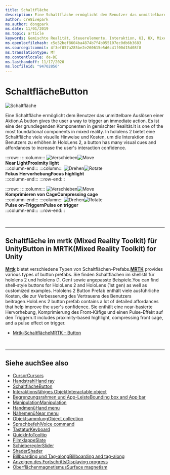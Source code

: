 ```yaml
---
title: Schaltfläche
description: Eine Schaltfläche ermöglicht dem Benutzer das unmittelbare Auslösen einer Aktion. Es ist eine der grundlegenden Komponenten in gemischter Realität.
author: cre8ivepark
ms.author: dongpark
ms.date: 11/01/2019
ms.topic: article
keywords: Gemischte Realität, Steuerelemente, Interaktion, UI, UX, Mixed Reality-Headset, Windows Mixed Reality-Headset, Virtual Reality-Headset, hololens, mrtk, Mixed Reality Toolkit, Schaltfläche
ms.openlocfilehash: c5e52bef8604ba4874b7f4b055107ec0db6b3683
ms.sourcegitcommit: 4f3ef057a285be2e260615e5d6c41f00d15d08f8
ms.translationtype: MT
ms.contentlocale: de-DE
ms.lasthandoff: 11/17/2020
ms.locfileid: "94702856"
---
```

# <a name="button"></a><span data-ttu-id="e9d04-105">Schaltfläche</span><span class="sxs-lookup"><span data-stu-id="e9d04-105">Button</span></span>

![Schaltfläche](images/UX_Hero_Button.jpg)

<span data-ttu-id="e9d04-107">Eine Schaltfläche ermöglicht dem Benutzer das unmittelbare Auslösen einer Aktion.</span><span class="sxs-lookup"><span data-stu-id="e9d04-107">A button gives the user a way to trigger an immediate action.</span></span> <span data-ttu-id="e9d04-108">Es ist eine der grundlegenden Komponenten in gemischter Realität.</span><span class="sxs-lookup"><span data-stu-id="e9d04-108">It is one of the most foundational components in mixed reality.</span></span> <span data-ttu-id="e9d04-109">In hololens 2 bietet eine Schaltfläche viele visuelle Hinweise und Kosten, um die Interaktion des Benutzers zu erhöhen.</span><span class="sxs-lookup"><span data-stu-id="e9d04-109">In HoloLens 2, a button has many visual cues and affordances to increase the user's interaction confidence.</span></span> 


:::row:::
    :::column:::
       <span data-ttu-id="e9d04-110">![Verschieben](images/UX_Button_Affordance_ProximityLight.jpg)</span><span class="sxs-lookup"><span data-stu-id="e9d04-110">![Move](images/UX_Button_Affordance_ProximityLight.jpg)</span></span><br>
       <span data-ttu-id="e9d04-111">**Near Light**</span><span class="sxs-lookup"><span data-stu-id="e9d04-111">**Proximity light**</span></span><br>
    :::column-end:::
    :::column:::
       <span data-ttu-id="e9d04-112">![Drehen](images/UX_Button_Affordance_FocusHighlight.jpg)</span><span class="sxs-lookup"><span data-stu-id="e9d04-112">![Rotate](images/UX_Button_Affordance_FocusHighlight.jpg)</span></span><br>
        <span data-ttu-id="e9d04-113">**Fokus Hervorhebung**</span><span class="sxs-lookup"><span data-stu-id="e9d04-113">**Focus highlight**</span></span><br>
    :::column-end:::
:::row-end:::

:::row:::
    :::column:::
       <span data-ttu-id="e9d04-114">![Verschieben](images/UX_Button_Affordance_Compression.jpg)</span><span class="sxs-lookup"><span data-stu-id="e9d04-114">![Move](images/UX_Button_Affordance_Compression.jpg)</span></span><br>
       <span data-ttu-id="e9d04-115">**Komprimieren von Cage**</span><span class="sxs-lookup"><span data-stu-id="e9d04-115">**Compressing cage**</span></span><br>
    :::column-end:::
    :::column:::
       <span data-ttu-id="e9d04-116">![Drehen](images/UX_Button_Affordance_Pulse.jpg)</span><span class="sxs-lookup"><span data-stu-id="e9d04-116">![Rotate](images/UX_Button_Affordance_Pulse.jpg)</span></span><br>
        <span data-ttu-id="e9d04-117">**Pulse on-Triggern**</span><span class="sxs-lookup"><span data-stu-id="e9d04-117">**Pulse on trigger**</span></span><br>
    :::column-end:::
:::row-end:::

<br>


---

## <a name="button-in-mrtkmixed-reality-toolkit-for-unity"></a><span data-ttu-id="e9d04-118">Schaltfläche im mrtk (Mixed Reality Toolkit) für Unity</span><span class="sxs-lookup"><span data-stu-id="e9d04-118">Button in MRTK(Mixed Reality Toolkit) for Unity</span></span>
<span data-ttu-id="e9d04-119">**[Mrtk](https://github.com/Microsoft/MixedRealityToolkit-Unity)** bietet verschiedene Typen von Schaltflächen-Prefabs.</span><span class="sxs-lookup"><span data-stu-id="e9d04-119">**[MRTK](https://github.com/Microsoft/MixedRealityToolkit-Unity)** provides various types of button prefabs.</span></span> <span data-ttu-id="e9d04-120">Sie finden Schaltflächen im shellstil für hololens 2 und hololens (1. Gen) sowie angepasste Beispiele.</span><span class="sxs-lookup"><span data-stu-id="e9d04-120">You can find shell-style buttons for HoloLens 2 and HoloLens (1st gen) as well as customized examples.</span></span> <span data-ttu-id="e9d04-121">Hololens 2 Button Prefab enthält viele ausführliche Kosten, die zur Verbesserung des Vertrauens des Benutzers beitragen.</span><span class="sxs-lookup"><span data-stu-id="e9d04-121">HoloLens 2 button prefab contains a lot of detailed affordances that help improve the user's confidence.</span></span> <span data-ttu-id="e9d04-122">Sie enthält eine near-basierte Hervorhebung, Komprimierung des Front-Käfigs und einen Pulse-Effekt auf den Triggern.</span><span class="sxs-lookup"><span data-stu-id="e9d04-122">It includes proximity-based highlight, compressing front cage, and a pulse effect on trigger.</span></span>

* [<span data-ttu-id="e9d04-123">Mrtk-Schaltfläche</span><span class="sxs-lookup"><span data-stu-id="e9d04-123">MRTK - Button</span></span>](https://microsoft.github.io/MixedRealityToolkit-Unity/Documentation/README_Button.html)



<br>

---


## <a name="see-also"></a><span data-ttu-id="e9d04-124">Siehe auch</span><span class="sxs-lookup"><span data-stu-id="e9d04-124">See also</span></span>

* [<span data-ttu-id="e9d04-125">Cursor</span><span class="sxs-lookup"><span data-stu-id="e9d04-125">Cursors</span></span>](cursors.md)
* [<span data-ttu-id="e9d04-126">Handstrahl</span><span class="sxs-lookup"><span data-stu-id="e9d04-126">Hand ray</span></span>](point-and-commit.md)
* [<span data-ttu-id="e9d04-127">Schaltfläche</span><span class="sxs-lookup"><span data-stu-id="e9d04-127">Button</span></span>](button.md)
* [<span data-ttu-id="e9d04-128">Interaktionsfähiges Objekt</span><span class="sxs-lookup"><span data-stu-id="e9d04-128">Interactable object</span></span>](interactable-object.md)
* [<span data-ttu-id="e9d04-129">Begrenzungsrahmen und App-Leiste</span><span class="sxs-lookup"><span data-stu-id="e9d04-129">Bounding box and App bar</span></span>](app-bar-and-bounding-box.md)
* [<span data-ttu-id="e9d04-130">Manipulation</span><span class="sxs-lookup"><span data-stu-id="e9d04-130">Manipulation</span></span>](direct-manipulation.md)
* [<span data-ttu-id="e9d04-131">Handmenü</span><span class="sxs-lookup"><span data-stu-id="e9d04-131">Hand menu</span></span>](hand-menu.md)
* [<span data-ttu-id="e9d04-132">Nähemenü</span><span class="sxs-lookup"><span data-stu-id="e9d04-132">Near menu</span></span>](near-menu.md)
* [<span data-ttu-id="e9d04-133">Objektsammlung</span><span class="sxs-lookup"><span data-stu-id="e9d04-133">Object collection</span></span>](object-collection.md)
* [<span data-ttu-id="e9d04-134">Sprachbefehl</span><span class="sxs-lookup"><span data-stu-id="e9d04-134">Voice command</span></span>](voice-input.md)
* [<span data-ttu-id="e9d04-135">Tastatur</span><span class="sxs-lookup"><span data-stu-id="e9d04-135">Keyboard</span></span>](keyboard.md)
* [<span data-ttu-id="e9d04-136">QuickInfo</span><span class="sxs-lookup"><span data-stu-id="e9d04-136">Tooltip</span></span>](tooltip.md)
* [<span data-ttu-id="e9d04-137">Filmklappe</span><span class="sxs-lookup"><span data-stu-id="e9d04-137">Slate</span></span>](slate.md)
* [<span data-ttu-id="e9d04-138">Schieberegler</span><span class="sxs-lookup"><span data-stu-id="e9d04-138">Slider</span></span>](slider.md)
* [<span data-ttu-id="e9d04-139">Shader</span><span class="sxs-lookup"><span data-stu-id="e9d04-139">Shader</span></span>](shader.md)
* [<span data-ttu-id="e9d04-140">Billboarding und Tag-along</span><span class="sxs-lookup"><span data-stu-id="e9d04-140">Billboarding and tag-along</span></span>](billboarding-and-tag-along.md)
* [<span data-ttu-id="e9d04-141">Anzeigen des Fortschritts</span><span class="sxs-lookup"><span data-stu-id="e9d04-141">Displaying progress</span></span>](progress.md)
* [<span data-ttu-id="e9d04-142">Oberflächenmagnetismus</span><span class="sxs-lookup"><span data-stu-id="e9d04-142">Surface magnetism</span></span>](surface-magnetism.md)
